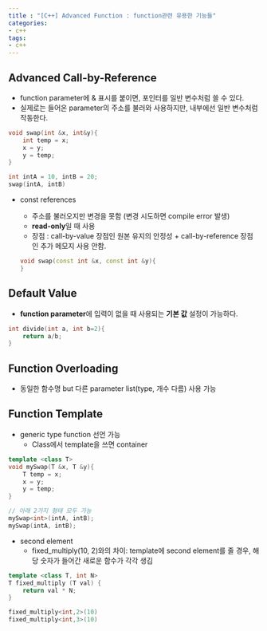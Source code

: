 ```yaml
---
title : "[C++] Advanced Function : function관련 유용한 기능들"
categories:
- c++
tags:
- c++
---
```


## Advanced Call-by-Reference

- function parameter에 & 표시를 붙이면, 포인터를 일반 변수처럼 쓸 수 있다.
- 실제로는 들어온 parameter의 주소를 불러와 사용하지만, 내부에선 일반 변수처럼 작동한다.

```cpp
void swap(int &x, int&y){
	int temp = x;
	x = y;
	y = temp;
}

int intA = 10, intB = 20;
swap(intA, intB)
```

- const references
    - 주소를 불러오지만 변경을 못함 (변경 시도하면 compile error 발생)
    - **read-only**일 때 사용
    - 장점 : call-by-value 장점인 원본 유지의 안정성 + call-by-reference 장점인 추가 메모지 사용 안함.
    
    ```cpp
    void swap(const int &x, const int &y){
    }
    ```
    

## Default Value

- **function parameter**에 입력이 없을 때 사용되는 **기본 값** 설정이 가능하다.

```cpp
int divide(int a, int b=2){
	return a/b;
}
```

## Function **Overloading**

- 동일한 함수명 but 다른 parameter list(type, 개수 다름) 사용 가능

## Function Template

- generic type function 선언 가능
    - Class에서 template을 쓰면 container

```cpp
template <class T>
void mySwap(T &x, T &y){
	T temp = x;
	x = y;
	y = temp;
}

// 아래 2가지 형태 모두 가능
mySwap<int>(intA, intB);
mySwap(intA, intB);
```

- second element
    - fixed_multiply(10, 2)와의 차이: template에 second element를 줄 경우, 해당 숫자가 들어간 새로운 함수가 각각 생김

```cpp
template <class T, int N>
T fixed_multiply (T val) {
	return val * N;
}

fixed_multiply<int,2>(10)
fixed_multiply<int,3>(10)
```